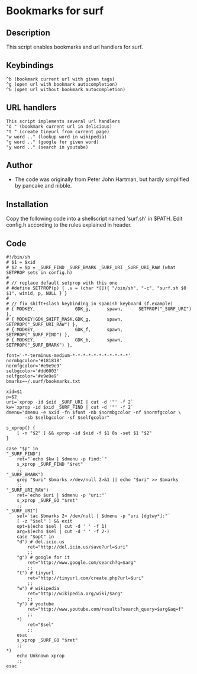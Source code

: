 Bookmarks for surf
==================

Description
-----------

This script enables bookmarks and url handlers for surf.

Keybindings
-----------
	^b (bookmark current url with given tags)
	^g (open url with bookmark autocompletion)
	^G (open url without bookmark autocompletion)

URL handlers
------------
	This script implements several url handlers
	"d " (bookmark current url in delicious)
	"t " (create tinyurl from current page)
	"w word .." (lookup word in wikipedia)
	"g word .." (google for given word)
	"y word .." (search in youtube)

Author
------

- The code was originally from Peter John Hartman, but hardly simplified by pancake and nibble.

Installation
------------

Copy the following code into a shellscript named 'surf.sh' in $PATH. Edit config.h according to the rules explained in header.

Code
----
	#!/bin/sh
	# $1 = $xid
	# $2 = $p = _SURF_FIND _SURF_BMARK _SURF_URI _SURF_URI_RAW (what SETPROP sets in config.h)
	#
	# // replace default setprop with this one
	# #define SETPROP(p) { .v = (char *[]){ "/bin/sh", "-c", "surf.sh $0 $1", winid, p, NULL } }
	#
	# // fix shift+slash keybinding in spanish keyboard (f.example)
	# { MODKEY,               GDK_g,      spawn,      SETPROP("_SURF_URI") },
	# { MODKEY|GDK_SHIFT_MASK,GDK_g,      spawn,      SETPROP("_SURF_URI_RAW") },
	# { MODKEY,               GDK_f,      spawn,      SETPROP("_SURF_FIND") },
	# { MODKEY,               GDK_b,      spawn,      SETPROP("_SURF_BMARK") },

	font='-*-terminus-medium-*-*-*-*-*-*-*-*-*-*-*'
	normbgcolor='#181818'
	normfgcolor='#e9e9e9'
	selbgcolor='#dd6003'
	selfgcolor='#e9e9e9'
	bmarks=~/.surf/bookmarks.txt

	xid=$1
	p=$2
	uri=`xprop -id $xid _SURF_URI | cut -d '"' -f 2`
	kw=`xprop -id $xid _SURF_FIND | cut -d '"' -f 2`
	dmenu="dmenu -e $xid -fn $font -nb $normbgcolor -nf $normfgcolor \
		   -sb $selbgcolor -sf $selfgcolor"

	s_xprop() {
		[ -n "$2" ] && xprop -id $xid -f $1 8s -set $1 "$2"
	}

	case "$p" in
	"_SURF_FIND")
		ret="`echo $kw | $dmenu -p find:`"
		s_xprop _SURF_FIND "$ret"
		;;
	"_SURF_BMARK")
		grep "$uri" $bmarks >/dev/null 2>&1 || echo "$uri" >> $bmarks
		;;
	"_SURF_URI_RAW")
		ret=`echo $uri | $dmenu -p "uri:"`
		s_xprop _SURF_GO "$ret"
		;;
	"_SURF_URI")
		sel=`tac $bmarks 2> /dev/null | $dmenu -p "uri [dgtwy*]:"`
		[ -z "$sel" ] && exit
		opt=$(echo $sel | cut -d ' ' -f 1)
		arg=$(echo $sel | cut -d ' ' -f 2-)
		case "$opt" in
		"d") # del.icio.us
			ret="http://del.icio.us/save?url=$uri"
			;;
		"g") # google for it
			ret="http://www.google.com/search?q=$arg"
			;;
		"t") # tinyurl
			ret="http://tinyurl.com/create.php?url=$uri"
			;;
		"w") # wikipedia
			ret="http://wikipedia.org/wiki/$arg"
			;;
		"y") # youtube
			ret="http://www.youtube.com/results?search_query=$arg&aq=f"
			;;
		*)
			ret="$sel"
			;;
		esac
		s_xprop _SURF_GO "$ret"
		;;
	*)
		echo Unknown xprop
		;;
	esac
